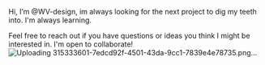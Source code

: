 Hi, I’m @WV-design, im always looking for the next project to dig my teeth into. I'm always learning.

Feel free to reach out if you have questions or ideas you think I might be interested in. I'm open to collaborate!
![Uploading 315333601-7edcd92f-4501-43da-9cc1-7839e4e78735.png…]()


<!---
WV-design/WV-design is a ✨ special ✨ repository because its `README.md` (this file) appears on your GitHub profile.
You can click the Preview link to take a look at your changes.
--->

